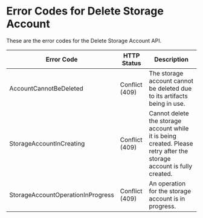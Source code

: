 # Error Codes for Delete Storage Account

These are the error codes for the Delete Storage Account API.

| Error Code                        | HTTP Status    | Description                                                                                   |
|-----------------------------------|----------------|-----------------------------------------------------------------------------------------------------------------------|
| AccountCannotBeDeleted            | Conflict (409) | The storage account cannot be deleted due to its artifacts being in use.                                              |
| StorageAccountInCreating          | Conflict (409) | Cannot delete the storage account while it is being created. Please retry after the storage account is fully created. |
| StorageAccountOperationInProgress | Conflict (409) | An operation for the storage account is in progress.                                                                  |